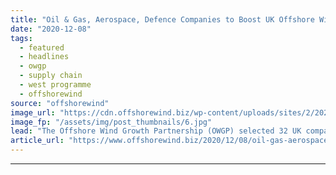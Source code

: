 ```yaml
---
title: "Oil & Gas, Aerospace, Defence Companies to Boost UK Offshore Wind Supply Chain"
date: "2020-12-08"
tags: 
  - featured
  - headlines
  - owgp
  - supply chain
  - west programme
  - offshorewind
source: "offshorewind"
image_url: "https://cdn.offshorewind.biz/wp-content/uploads/sites/2/2020/12/08123003/Burbo-Bank_source-OWGP.jpg"
image_fp: "/assets/img/post_thumbnails/6.jpg"
lead: "The Offshore Wind Growth Partnership (OWGP) selected 32 UK companies working in industries such"
article_url: "https://www.offshorewind.biz/2020/12/08/oil-gas-aerospace-defence-companies-to-boost-uk-offshore-wind-supply-chain/"
---
```


---
